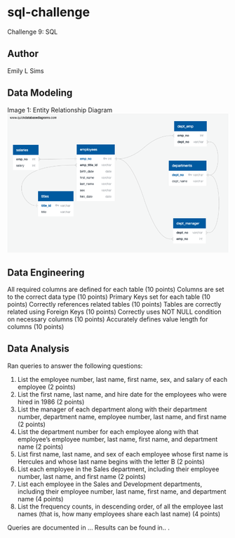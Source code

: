 # sql-challenge
Challenge 9: SQL 

## Author 
Emily L Sims


## Data Modeling
Image 1: Entity Relationship Diagram
<img width="990" alt="Challenge 9 ERD" src="https://github.com/emilys28/sql-challenge/blob/bbfef070f4d892ffc26af99259ad4437bcab30a5/QuickDBD-Challenge9.png">

## Data Engineering 
All required columns are defined for each table (10 points)
Columns are set to the correct data type (10 points)
Primary Keys set for each table (10 points)
Correctly references related tables (10 points)
Tables are correctly related using Foreign Keys (10 points)
Correctly uses NOT NULL condition on necessary columns (10 points)
Accurately defines value length for columns (10 points)

## Data Analysis 
Ran queries to answer the following questions: 
1. List the employee number, last name, first name, sex, and salary of each employee (2 points)
2. List the first name, last name, and hire date for the employees who were hired in 1986 (2 points)
3. List the manager of each department along with their department number, department name, employee number, last name, and first name (2 points)
4. List the department number for each employee along with that employee’s employee number, last name, first name, and department name (2 points)
5. List first name, last name, and sex of each employee whose first name is Hercules and whose last name begins with the letter B (2 points)
6. List each employee in the Sales department, including their employee number, last name, and first name (2 points)
7. List each employee in the Sales and Development departments, including their employee number, last name, first name, and department name (4 points)
8. List the frequency counts, in descending order, of all the employee last names (that is, how many employees share each last name) (4 points)


Queries are documented in ...
Results can be found in.. .



